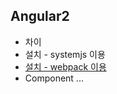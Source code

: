 ## Angular2
* 차이
* 설치 - systemjs 이용
* [설치 - webpack 이용](https://wade42.github.io/ang2/install_systemjs)
* Component
...
